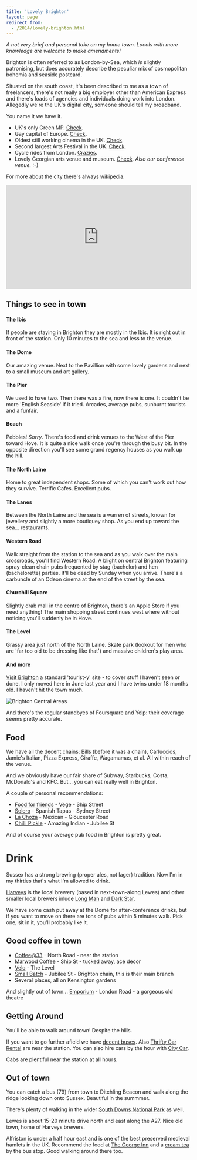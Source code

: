 ```yaml
---
title: 'Lovely Brighton'
layout: page
redirect_from:
  - /2014/lovely-brighton.html
---
```


_A not very brief and personal take on my home town. Locals with more knowledge are welcome to make amendments!_

Brighton is often referred to as London-by-Sea, which _is_ slightly patronising, but does accurately describe the peculiar mix of cosmopolitan bohemia and seaside postcard.

Situated on the south coast, it's been described to me as a town of freelancers, there's not really a big employer other than American Express and there's loads of agencies and individuals doing work into London. Allegedly we're the UK's digital city, someone should tell my broadband.

You name it we have it.

* UK's only Green MP. [Check](http://www.carolinelucas.com).
* Gay capital of Europe. [Check](http://www.brighton-pride.org).
* Oldest still working cinema in the UK. [Check](http://www.picturehouses.co.uk/cinema/Duke_Of_Yorks/).
* Second largest Arts Festival in the UK. [Check](http://brightonfestival.org).
* Cycle rides from London. [Crazies](http://www.londonbrightoncycle.co.uk).
* Lovely Georgian arts venue and museum. [Check](http://brightondome.org). _Also our conference venue._ :-)

For more about the city there's always [wikipedia](https://en.wikipedia.org/wiki/Brighton).

<style>.embed-container { position: relative; padding-bottom: 56.25%; height: 0; overflow: hidden; max-width: 100%; } .embed-container iframe, .embed-container object, .embed-container embed { position: absolute; top: 0; left: 0; width: 100%; height: 100%; }</style><div class='embed-container'><iframe src='https://player.vimeo.com/video/34381687' frameborder='0' webkitAllowFullScreen mozallowfullscreen allowFullScreen></iframe></div>

## Things to see in town

#### The Ibis

If people are staying in Brighton they are mostly in the Ibis. It is right out in front of the station. Only 10 minutes to the sea and less to the venue.

#### The Dome

Our amazing venue. Next to the Pavillion with some lovely gardens and next to a small museum and art gallery.

#### The Pier

We used to have two. Then there was a fire, now there is one. It couldn't be more 'English Seaside' if it tried. Arcades, average pubs, sunburnt tourists and a funfair.

#### Beach

Pebbles! _Sorry_. There's food and drink venues to the West of the Pier toward Hove. It is quite a nice walk once you're through the busy bit. In the opposite direction you'll see some grand regency houses as you walk up the hill.

#### The North Laine

Home to great independent shops. Some of which you can't work out how they survive. Terrific Cafes. Excellent pubs.

#### The Lanes

Between the North Laine and the sea is a warren of streets, known for jewellery and slightly a more boutiquey shop. As you end up toward the sea... restaurants.

#### Western Road

Walk straight from the station to the sea and as you walk over the main crossroads, you'll find Western Road. A blight on central Brighton featuring spray-clean chain pubs frequented by stag (bachelor) and hen (bachelorette) parties. It'll be dead by Sunday when you arrive. There's a carbuncle of an Odeon cinema at the end of the street by the sea.

#### Churchill Square

Slightly drab mall in the centre of Brighton, there's an Apple Store if you need anything! The main shopping street continues west where without noticing you'll suddenly be in Hove.

#### The Level

Grassy area just north of the North Laine. Skate park (lookout for men who are 'far too old to be dressing like that') and massive children's play area.

#### And more

[Visit Brighton](http://www.visitbrighton.com) a standard 'tourist-y' site - to cover stuff I haven't seen or done. I only moved here in June last year and I have twins under 18 months old. I haven't hit the town much.

<img src="/images/brighton.png" class="img-responsive" alt="Brighton Central Areas" />

And there's the regular standbyes of Foursquare and Yelp: their coverage seems pretty accurate.

## Food

We have all the decent chains: Bills (before it was a chain), Carluccios, Jamie's Italian, Pizza Express, Giraffe, Wagamamas, et al. All within reach of the venue.

And we obviously have our fair share of Subway, Starbucks, Costa, McDonald's and KFC. But... you can eat really well in Brighton.

A couple of personal recommendations:

* [Food for friends](http://www.foodforfriends.com) - Vege - Ship Street
* [Solero](http://www.solera-brighton.co.uk) - Spanish Tapas - Sydney Street
* [La Choza](http://www.lachoza.co.uk) - Mexican - Gloucester Road
* [Chilli Pickle](http://www.thechillipickle.com) - Amazing Indian - Jubilee St

And of course your average pub food in Brighton is pretty great.

# Drink

Sussex has a strong brewing (proper ales, not lager) tradition. Now I'm in my thirties that's what I'm allowed to drink.

[Harveys](http://www.harveys.org.uk) is the local brewery (based in next-town-along Lewes) and other smaller local brewers inlude [Long Man](http://www.longmanbrewery.com) and [Dark Star](http://darkstarbrewing.co.uk).

We have some cash put away at the Dome for after-conference drinks, but if you want to move on there are tons of pubs within 5 minutes walk. Pick one, sit in it, you'll probably like it.

## Good coffee in town

* [Coffee@33](https://twitter.com/CoffeeAt33) - North Road - near the station
* [Marwood Coffee](http://themarwood.com) - Ship St - tucked away, ace decor
* [Velo](http://www.velo-cafe.co.uk/) - The Level
* [Small Batch](http://smallbatchcoffee.co.uk) - Jubilee St - Brighton chain, this is their main branch
* Several places, all on Kensington gardens

And slightly out of town... [Emporium](http://emporiumbrighton.com) - London Road - a gorgeous old theatre

## Getting Around

You'll be able to walk around town! Despite the hills.

If you want to go further afield we have [decent buses](http://www.buses.co.uk). Also [Thrifty Car Rental](http://www.thrifty.co.uk) are near the station. You can also hire cars by the hour with [City Car](http://www.citycarclub.co.uk/locations/brighton-car-hire).

Cabs are plentiful near the station at all hours.

## Out of town

You can catch a bus (79) from town to Ditchling Beacon and walk along the ridge looking down onto Sussex. Beautiful in the summmer.

There's plenty of walking in the wider [South Downs National Park](http://www.southdowns.gov.uk/) as well.

Lewes is about 15-20 minute drive north and east along the A27. Nice old town, home of Harveys brewers.

Alfriston is under a half hour east and is one of the best preserved medieval hamlets in the UK. Recommend the food at [The George Inn](http://thegeorge-alfriston.com) and a [cream tea](http://www.badgersteahouse.com) by the bus stop. Good walking around there too.
